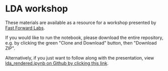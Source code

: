 # LDA workshop

These materials are available as a resource for a workshop presented by [Fast
Forward Labs](http://www.fastforwardlabs.com/).

If you would like to run the notebook, please download the entire repository,
e.g. by clicking the green "Clone and Download" button, then "Download ZIP".

Alternatively, if you just want to follow along with the presentation, view
[lda_rendered.ipynb on Github by clicking this link](lda_rendered.ipynb).

